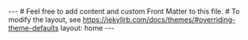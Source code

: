 <attachment contenteditable="false" data-atts="%5B%5D" data-aid=".atts-42aa61bd-078d-46f2-b7cd-1d6786315880"></attachment><p>--- # Feel free to add content and custom Front Matter to this file. # To modify the layout, see https://jekyllrb.com/docs/themes/#overriding-theme-defaults layout: home ---</p><p><br></p>